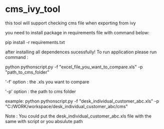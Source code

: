 # cms_ivy_tool
this tool will support checking cms file when exporting from ivy

you need to install package in requirements file with command below:

pip install -r requirements.txt

after installing all dependences sucessfully! To run application please run command :  

python pythonscript.py -f "excel_file_you_want_to_compare.xls" -p "path_to_cms_folder"

'-f' option : the .xls you want to compare

'-p' option : the path to cms folder

example:
	python pythonscript.py -f "desk_individual_customer_abc.xls" -p "C:/WORK/workspace/desk_individual_customer_abc/cms"


Note : You could put the desk_individual_customer_abc.xls file with the same with script or you absulute path